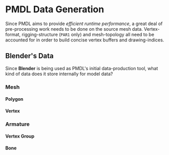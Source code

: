 PMDL Data Generation
====================

Since PMDL aims to provide *efficient runtime performance*, a great
deal of pre-processing work needs to be done on the source mesh data.
Vertex-format, rigging-structure (`PAR1` only) and mesh-topology all 
need to be accounted for in order to build concise vertex buffers and
drawing-indices.


Blender's Data
--------------

Since **Blender** is being used as PMDL's initial data-production tool,
what kind of data does it store internally for model data?


### Mesh ###

#### Polygon ####

#### Vertex ####


### Armature ###

#### Vertex Group ####

#### Bone ####
